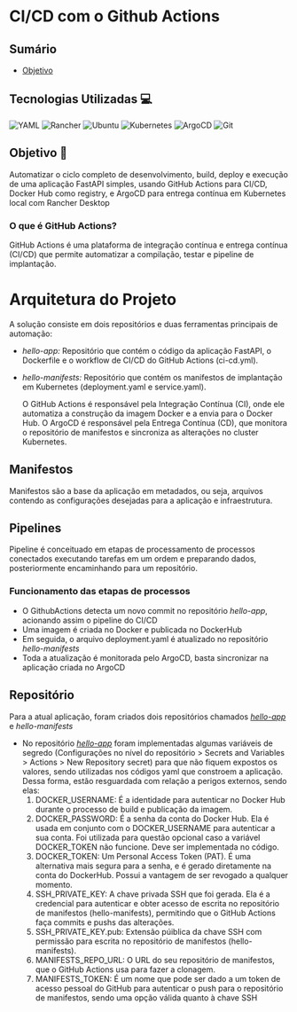 # CI/CD com o Github Actions
## Sumário
- [Objetivo](/Objetivo)

## Tecnologias Utilizadas 💻
![YAML](https://img.shields.io/badge/YAML-CB171E?style=for-the-badge&logo=yaml&logoColor=white)
![Rancher](https://img.shields.io/badge/Rancher-0075A8?style=for-the-badge&logo=rancher&logoColor=white)
![Ubuntu](https://img.shields.io/badge/Ubuntu-E95420?style=for-the-badge&logo=ubuntu&logoColor=white)
![Kubernetes](https://img.shields.io/badge/Kubernetes-326CE5?style=for-the-badge&logo=kubernetes&logoColor=white)
![ArgoCD](https://img.shields.io/badge/ArgoCD-EF7420?style=for-the-badge&logo=argo&logoColor=white)
![Git](https://img.shields.io/badge/Git-F05032?style=for-the-badge&logo=git&logoColor=white)

## Objetivo 🎯
Automatizar o ciclo completo de desenvolvimento, build, deploy e execução de uma aplicação FastAPI simples, usando GitHub Actions para CI/CD, Docker Hub como registry, e ArgoCD para entrega contínua em Kubernetes local com Rancher Desktop

### O que é GitHub Actions?
GitHub Actions é uma plataforma de integração contínua e entrega contínua (CI/CD) que permite automatizar a compilação, testar e pipeline de implantação.

# Arquitetura do Projeto
A solução consiste em dois repositórios e duas ferramentas principais de automação:
 - *hello-app:* Repositório que contém o código da aplicação FastAPI, o Dockerfile e o workflow de CI/CD do GitHub Actions (ci-cd.yml).
 - *hello-manifests:* Repositório que contém os manifestos de implantação em Kubernetes (deployment.yaml e service.yaml).

   O GitHub Actions é responsável pela Integração Contínua (CI), onde ele automatiza a construção da imagem Docker e a envia para o Docker Hub. O ArgoCD é responsável pela Entrega Contínua (CD), que monitora o repositório de manifestos e sincroniza as alterações no cluster Kubernetes.

  ## Manifestos
  Manifestos são a base da aplicação em metadados, ou seja, arquivos contendo as configurações desejadas para a aplicação e infraestrutura.

  ## Pipelines
  Pipeline é conceituado em etapas de processamento de processos conectados executando tarefas em um ordem e preparando dados, posteriormente encaminhando para um repositório.

  ### Funcionamento das etapas de processos
  - O GithubActions detecta um novo commit no repositório *hello-app*, acionando assim o pipeline do CI/CD
  - Uma imagem é criada no Docker e publicada no DockerHub
  - Em seguida, o arquivo deployment.yaml é atualizado no repositório *hello-manifests*
  - Toda a atualização é monitorada pelo ArgoCD, basta sincronizar na aplicação criada no ArgoCD

## Repositório
Para a atual aplicação, foram criados dois repositórios chamados [*hello-app*](https://github.com/LuanLindolfo/hello-app) e *hello-manifests*
- No repositório [*hello-app*](https://github.com/LuanLindolfo/hello-app) foram implementadas algumas variáveis de segredo (Configurações no nível do repositório > Secrets and Variables > Actions > New Repository secret) para que não fiquem expostos os valores, sendo utilizadas nos códigos yaml que constroem a aplicação. Dessa forma, estão resguardada com relação a perigos externos, sendo elas:
  1. DOCKER_USERNAME: É a identidade para autenticar no Docker Hub durante o processo de build e publicação da imagem.
  2. DOCKER_PASSWORD:  É a senha da conta do Docker Hub. Ela é usada em conjunto com o DOCKER_USERNAME para autenticar a sua conta. Foi utilizada para questão opcional caso a variável DOCKER_TOKEN não funcione. Deve ser implementada no código.
  4. DOCKER_TOKEN: Um Personal Access Token (PAT). É uma alternativa mais segura para a senha, e é gerado diretamente na conta do DockerHub. Possui a vantagem de ser revogado a qualquer momento.
  5. SSH_PRIVATE_KEY: A chave privada SSH que foi gerada. Ela é a credencial para autenticar e obter acesso de escrita no repositório de manifestos (hello-manifests), permitindo que o GitHub Actions faça commits e pushs das alterações.
  6. SSH_PRIVATE_KEY.pub: Extensão púiblica da chave SSH com permissão para escrita no repositório de manifestos (hello-manifests).
  7. MANIFESTS_REPO_URL: O URL do seu repositório de manifestos, que o GitHub Actions usa para fazer a clonagem.
  8. MANIFESTS_TOKEN: É um nome que pode ser dado a um token de acesso pessoal do GitHub para autenticar o push para o repositório de manifestos, sendo uma opção válida quanto à chave SSH






